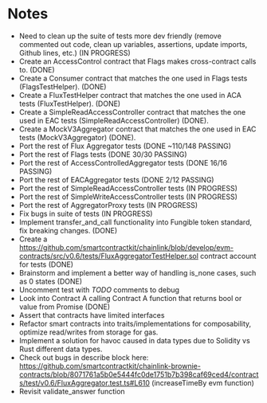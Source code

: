 # Notes

- Need to clean up the suite of tests more dev friendly (remove commented out code, clean up variables, assertions, update imports, Github lines, etc.) (IN PROGRESS)
- Create an AccessControl contract that Flags makes cross-contract calls to. (DONE)
- Create a Consumer contract that matches the one used in Flags tests (FlagsTestHelper). (DONE)
- Create a FluxTestHelper contract that matches the one used in ACA tests (FluxTestHelper). (DONE)
- Create a SimpleReadAccessController contract that matches the one used in EAC tests (SimpleReadAccessController) (DONE). 
- Create a MockV3Aggregator contract that matches the one used in EAC tests (MockV3Aggregator) (DONE). 
- Port the rest of Flux Aggregator tests (DONE ~110/148 PASSING)
- Port the rest of Flags tests (DONE 30/30 PASSING)
- Port the rest of AccessControlledAggregator tests (DONE 16/16 PASSING)
- Port the rest of EACAggregator tests (DONE 2/12 PASSING)
- Port the rest of SimpleReadAccessController tests (IN PROGRESS)
- Port the rest of SimpleWriteAccessController tests (IN PROGRESS)
- Port the rest of AggregatorProxy tests (IN PROGRESS)
- Fix bugs in suite of tests (IN PROGRESS)
- Implement transfer_and_call functionality into Fungible token standard, fix breaking changes. (DONE)
- Create a https://github.com/smartcontractkit/chainlink/blob/develop/evm-contracts/src/v0.6/tests/FluxAggregatorTestHelper.sol contract account for tests (DONE)
- Brainstorm and implement a better way of handling is_none cases, such as 0 states (DONE)
- Uncomment test with *TODO* comments to debug
- Look into Contract A calling Contract A function that returns bool or value from Promise (DONE)
- Assert that contracts have limited interfaces
- Refactor smart contracts into traits/implementations for composability, optimize read/writes from storage for gas.
- Implement a solution for havoc caused in data types due to Solidity vs Rust different data types.
- Check out bugs in describe block here: https://github.com/smartcontractkit/chainlink-brownie-contracts/blob/8071761a5b0e5444fc0de1751b7b398caf69ced4/contracts/test/v0.6/FluxAggregator.test.ts#L610 (increaseTimeBy evm function)
- Revisit validate_answer function